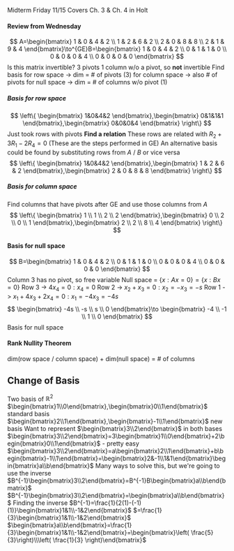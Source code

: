 Midterm Friday 11/15
	Covers Ch. 3 & Ch. 4 in Holt

#### Review from Wednesday
$$
A=\begin{bmatrix}
1 & 0 & 4 & 2 \\
1 & 2 & 6 & 2 \\
2 & 0 & 8 & 8 \\
2 & 1 & 9 & 4
\end{bmatrix}\to^{GE}B=\begin{bmatrix}
1 & 0 & 4 & 2 \\
0 & 1 & 1 & 0 \\
0 & 0 & 0 & 4 \\
0 & 0 & 0 & 0
\end{bmatrix}
$$
Is this matrix invertible?
	3 pivots
	1 column w/o a pivot, so **not** invertible
Find basis for row space -> dim = # of pivots (3)
		for column space -> also # of pivots
		for null space -> dim = # of columns w/o pivot (1)

##### Basis for row space
$$
\left\{ \begin{bmatrix}
1&0&4&2
\end{bmatrix},\begin{bmatrix}
0&1&1&1
\end{bmatrix},\begin{bmatrix}
0&0&0&4
\end{bmatrix} \right\}
$$
Just took rows with pivots
**Find a relation**
	These rows are related with $R_{2}+3R_{1}-2R_{4}=0$
	(These are the steps performed in GE)
An alternative basis could be found by substituting rows from $A$ / $B$ or vice versa
$$
\left\{ \begin{bmatrix}
1&0&4&2
\end{bmatrix},\begin{bmatrix}
1 & 2 & 6 & 2
\end{bmatrix},\begin{bmatrix}
2 & 0 & 8 & 8
\end{bmatrix} \right\}
$$
##### Basis for column space
Find columns that have pivots after GE and use those columns from $A$
$$
\left\{ \begin{bmatrix}
1 \\
1 \\
2 \\
2
\end{bmatrix},\begin{bmatrix}
0 \\
2 \\
0 \\
1
\end{bmatrix},\begin{bmatrix}
2 \\
2 \\
8 \\
4
\end{bmatrix}
\right\}
$$
#### Basis for null space
$$
B=\begin{bmatrix}
1 & 0 & 4 & 2 \\
0 & 1 & 1 & 0 \\
0 & 0 & 0 & 4 \\
0 & 0 & 0 & 0
\end{bmatrix}
$$
Column 3 has no pivot, so free variable
Null space = $\left\{ x:Ax=0 \right\}=\left\{ x:Bx=0 \right\}$
	Row 3 -> $4x_{4}=0 : x_{4}=0$
	Row 2 -> $x_{2}+x_{3}=0 : x_{2}=-x_{3}=-s$
	Row 1 -> $x_{1}+4x_{3}+2x_{4}=0 : x_{1}=-4x_{3}=-4s$
$$
\begin{bmatrix}
-4s \\
-s \\
s \\
0
\end{bmatrix}\to \begin{bmatrix}
-4 \\
-1 \\
1 \\
0
\end{bmatrix}
$$
Basis for null space

#### Rank Nullity Theorem
dim(row space / column space) + dim(null space) = # of columns

## Change of Basis
Two basis of $\mathbb{R}^2$
	$\begin{bmatrix}1\\0\end{bmatrix},\begin{bmatrix}0\\1\end{bmatrix}$ standard basis
	$\begin{bmatrix}2\\1\end{bmatrix},\begin{bmatrix}-1\\1\end{bmatrix}$ new basis
Want to represent $\begin{bmatrix}3\\2\end{bmatrix}$ in both bases
	$\begin{bmatrix}3\\2\end{bmatrix}=3\begin{bmatrix}1\\0\end{bmatrix}+2\begin{bmatrix}0\\1\end{bmatrix}$ - pretty easy
	$\begin{bmatrix}3\\2\end{bmatrix}=a\begin{bmatrix}2\\1\end{bmatrix}+b\begin{bmatrix}-1\\1\end{bmatrix}=\begin{bmatrix}2&-1\\1&1\end{bmatrix}\begin{bmatrix}a\\b\end{bmatrix}$
		Many ways to solve this, but we're going to use the inverse
		$B^{-1}\begin{bmatrix}3\\2\end{bmatrix}=B^{-1}B\begin{bmatrix}a\\b\end{bmatrix}$
		$B^{-1}\begin{bmatrix}3\\2\end{bmatrix}=\begin{bmatrix}a\\b\end{bmatrix}$
		Finding the inverse
			$B^{-1}=\frac{1}{2(1)-(-1)(1)}\begin{bmatrix}1&1\\-1&2\end{bmatrix}$
		        $=\frac{1}{3}\begin{bmatrix}1&1\\-1&2\end{bmatrix}$
		$\begin{bmatrix}a\\b\end{bmatrix}=\frac{1}{3}\begin{bmatrix}1&1\\-1&2\end{bmatrix}=\begin{bmatrix}\left( \frac{5}{3}\right)\\\left( \frac{1}{3} \right)\end{bmatrix}$
		